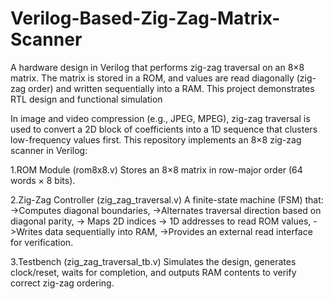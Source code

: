 # Verilog-Based-Zig-Zag-Matrix-Scanner

A hardware design in Verilog that performs zig-zag traversal on an 8×8 matrix. The matrix is stored in a ROM, and values are read diagonally (zig-zag order) and written sequentially into a RAM. This project demonstrates RTL design and functional simulation

In image and video compression (e.g., JPEG, MPEG), zig-zag traversal is used to convert a 2D block of coefficients into a 1D sequence that clusters low-frequency values first. This repository implements an 8×8 zig-zag scanner in Verilog:

1.ROM Module (rom8x8.v)
Stores an 8×8 matrix in row-major order (64 words × 8 bits).

2.Zig-Zag Controller (zig_zag_traversal.v)
 A finite-state machine (FSM) that:
   ->Computes diagonal boundaries,
   ->Alternates traversal direction based on diagonal parity,
   -> Maps 2D indices → 1D addresses to read ROM values,
   ->Writes data sequentially into RAM,
   ->Provides an external read interface for verification.

3.Testbench (zig_zag_traversal_tb.v)
Simulates the design, generates clock/reset, waits for completion, and outputs RAM contents to verify correct zig-zag ordering.

